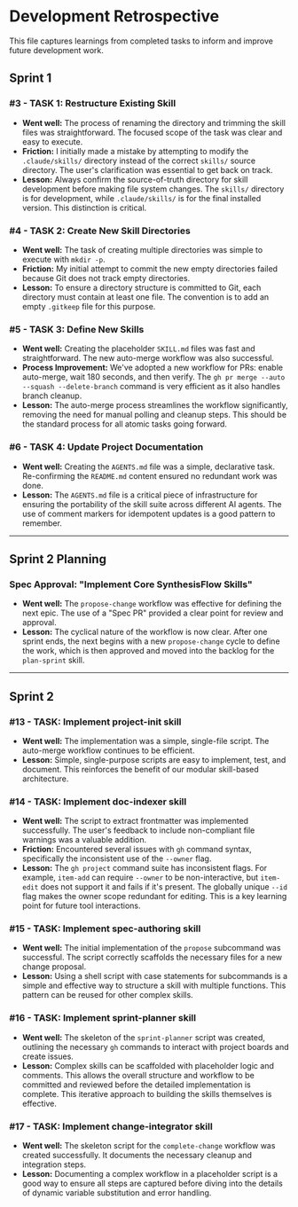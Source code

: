 # Development Retrospective

This file captures learnings from completed tasks to inform and improve future development work.

## Sprint 1

### #3 - TASK 1: Restructure Existing Skill

- **Went well:** The process of renaming the directory and trimming the skill files was straightforward. The focused scope of the task was clear and easy to execute.
- **Friction:** I initially made a mistake by attempting to modify the `.claude/skills/` directory instead of the correct `skills/` source directory. The user's clarification was essential to get back on track.
- **Lesson:** Always confirm the source-of-truth directory for skill development before making file system changes. The `skills/` directory is for development, while `.claude/skills/` is for the final installed version. This distinction is critical.

### #4 - TASK 2: Create New Skill Directories

- **Went well:** The task of creating multiple directories was simple to execute with `mkdir -p`.
- **Friction:** My initial attempt to commit the new empty directories failed because Git does not track empty directories.
- **Lesson:** To ensure a directory structure is committed to Git, each directory must contain at least one file. The convention is to add an empty `.gitkeep` file for this purpose.

### #5 - TASK 3: Define New Skills

- **Went well:** Creating the placeholder `SKILL.md` files was fast and straightforward. The new auto-merge workflow was also successful.
- **Process Improvement:** We've adopted a new workflow for PRs: enable auto-merge, wait 180 seconds, and then verify. The `gh pr merge --auto --squash --delete-branch` command is very efficient as it also handles branch cleanup.
- **Lesson:** The auto-merge process streamlines the workflow significantly, removing the need for manual polling and cleanup steps. This should be the standard process for all atomic tasks going forward.

### #6 - TASK 4: Update Project Documentation

- **Went well:** Creating the `AGENTS.md` file was a simple, declarative task. Re-confirming the `README.md` content ensured no redundant work was done.
- **Lesson:** The `AGENTS.md` file is a critical piece of infrastructure for ensuring the portability of the skill suite across different AI agents. The use of comment markers for idempotent updates is a good pattern to remember.

---
## Sprint 2 Planning

### Spec Approval: "Implement Core SynthesisFlow Skills"

- **Went well:** The `propose-change` workflow was effective for defining the next epic. The use of a "Spec PR" provided a clear point for review and approval.
- **Lesson:** The cyclical nature of the workflow is now clear. After one sprint ends, the next begins with a new `propose-change` cycle to define the work, which is then approved and moved into the backlog for the `plan-sprint` skill.

---
## Sprint 2

### #13 - TASK: Implement project-init skill

- **Went well:** The implementation was a simple, single-file script. The auto-merge workflow continues to be efficient.
- **Lesson:** Simple, single-purpose scripts are easy to implement, test, and document. This reinforces the benefit of our modular skill-based architecture.

### #14 - TASK: Implement doc-indexer skill

- **Went well:** The script to extract frontmatter was implemented successfully. The user's feedback to include non-compliant file warnings was a valuable addition.
- **Friction:** Encountered several issues with `gh` command syntax, specifically the inconsistent use of the `--owner` flag.
- **Lesson:** The `gh project` command suite has inconsistent flags. For example, `item-add` can require `--owner` to be non-interactive, but `item-edit` does not support it and fails if it's present. The globally unique `--id` flag makes the owner scope redundant for editing. This is a key learning point for future tool interactions.

### #15 - TASK: Implement spec-authoring skill

- **Went well:** The initial implementation of the `propose` subcommand was successful. The script correctly scaffolds the necessary files for a new change proposal.
- **Lesson:** Using a shell script with case statements for subcommands is a simple and effective way to structure a skill with multiple functions. This pattern can be reused for other complex skills.

### #16 - TASK: Implement sprint-planner skill

- **Went well:** The skeleton of the `sprint-planner` script was created, outlining the necessary `gh` commands to interact with project boards and create issues.
- **Lesson:** Complex skills can be scaffolded with placeholder logic and comments. This allows the overall structure and workflow to be committed and reviewed before the detailed implementation is complete. This iterative approach to building the skills themselves is effective.

### #17 - TASK: Implement change-integrator skill

- **Went well:** The skeleton script for the `complete-change` workflow was created successfully. It documents the necessary cleanup and integration steps.
- **Lesson:** Documenting a complex workflow in a placeholder script is a good way to ensure all steps are captured before diving into the details of dynamic variable substitution and error handling.